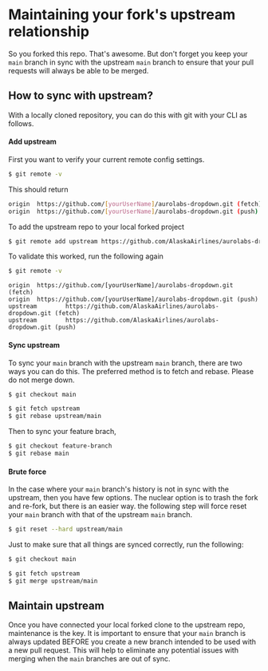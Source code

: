 # Maintaining your fork's upstream relationship

So you forked this repo. That's awesome. But don't forget you keep your `main` branch in sync with the upstream `main` branch to ensure that your pull requests will always be able to be merged.

## How to sync with upstream?

With a locally cloned repository, you can do this with git with your CLI as follows.

#### Add upstream

First you want to verify your current remote config settings.

```bash
$ git remote -v
```

This should return

```bash
origin  https://github.com/[yourUserName]/aurolabs-dropdown.git (fetch)
origin  https://github.com/[yourUserName]/aurolabs-dropdown.git (push)
```

To add the upstream repo to your local forked project

```bash
$ git remote add upstream https://github.com/AlaskaAirlines/aurolabs-dropdown.git
```

To validate this worked, run the following again

```bash
$ git remote -v
```

```
origin  https://github.com/[yourUserName]/aurolabs-dropdown.git (fetch)
origin  https://github.com/[yourUserName]/aurolabs-dropdown.git (push)
upstream        https://github.com/AlaskaAirlines/aurolabs-dropdown.git (fetch)
upstream        https://github.com/AlaskaAirlines/aurolabs-dropdown.git (push)
```

#### Sync upstream

To sync your `main` branch with the upstream `main` branch, there are two ways you can do this. The preferred method is to fetch and rebase. Please do not merge down.

```bash
$ git checkout main

$ git fetch upstream
$ git rebase upstream/main
```

Then to sync your feature brach,

```bash
$ git checkout feature-branch
$ git rebase main
```

#### Brute force

In the case where your `main` branch's history is not in sync with the upstream, then you have few options. The nuclear option is to trash the fork and re-fork, but there is an easier way. the following step will force reset your `main` branch with that of the upstream `main` branch.

```bash
$ git reset --hard upstream/main
```

Just to make sure that all things are synced correctly, run the following:

```bash
$ git checkout main

$ git fetch upstream
$ git merge upstream/main
```

## Maintain upstream

Once you have connected your local forked clone to the upstream repo, maintenance is the key. It is important to ensure that your `main` branch is always updated BEFORE you create a new branch intended to be used with a new pull request. This will help to eliminate any potential issues with merging when the `main` branches are out of sync.
